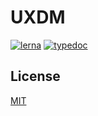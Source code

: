 <p align="center">
<h1>UXDM</h1>
<p align="center">

[![lerna](https://img.shields.io/badge/maintained%20with-lerna-cc00ff.svg)](https://lernajs.io/) [![typedoc](https://img.shields.io/badge/document%20by-typedoc-9600ff.svg)](https://typedoc.org/)

## License

[MIT](./LICENSE)
